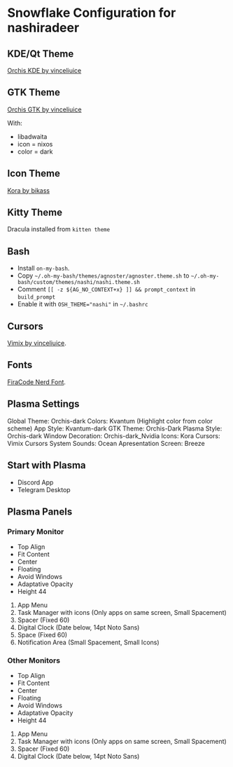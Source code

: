 # Snowflake Configuration for nashiradeer

## KDE/Qt Theme

[Orchis KDE by vinceliuice](https://github.com/vinceliuice/Orchis-kde)

## GTK Theme

[Orchis GTK by vinceliuice](https://github.com/vinceliuice/Orchis-theme)

With:

- libadwaita
- icon = nixos
- color = dark

## Icon Theme

[Kora by bikass](https://github.com/bikass/kora)

## Kitty Theme

Dracula installed from `kitten theme`

## Bash

- Install `on-my-bash`.
- Copy `~/.oh-my-bash/themes/agnoster/agnoster.theme.sh` to `~/.oh-my-bash/custom/themes/nashi/nashi.theme.sh`
- Comment `[[ -z ${AG_NO_CONTEXT+x} ]] && prompt_context` in `build_prompt`
- Enable it with `OSH_THEME="nashi"` in `~/.bashrc`

## Cursors

[Vimix by vinceliuice](https://github.com/vinceliuice/Vimix-cursors).

## Fonts

[FiraCode Nerd Font](https://www.nerdfonts.com/font-downloads).

## Plasma Settings

Global Theme: Orchis-dark
Colors: Kvantum (Highlight color from color scheme)
App Style: Kvantum-dark
GTK Theme: Orchis-Dark
Plasma Style: Orchis-dark
Window Decoration: Orchis-dark_Nvidia
Icons: Kora
Cursors: Vimix Cursors
System Sounds: Ocean
Apresentation Screen: Breeze

## Start with Plasma

- Discord App
- Telegram Desktop

## Plasma Panels

### Primary Monitor

- Top Align
- Fit Content
- Center
- Floating
- Avoid Windows
- Adaptative Opacity
- Height 44

1. App Menu
2. Task Manager with icons (Only apps on same screen, Small Spacement)
3. Spacer (Fixed 60)
4. Digital Clock (Date below, 14pt Noto Sans)
5. Space (Fixed 60)
6. Notification Area (Small Spacement, Small Icons)

### Other Monitors

- Top Align
- Fit Content
- Center
- Floating
- Avoid Windows
- Adaptative Opacity
- Height 44

1. App Menu
2. Task Manager with icons (Only apps on same screen, Small Spacement)
3. Spacer (Fixed 60)
4. Digital Clock (Date below, 14pt Noto Sans)
